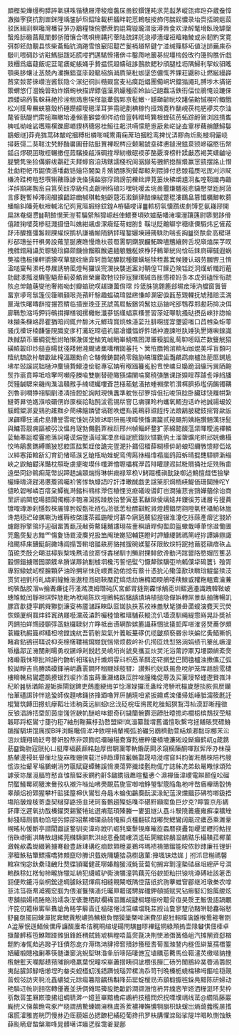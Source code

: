 䪶樫㮍燁缦枸膵誶氭骐咮锴䅯屜滯稄㿘齹杘啚鉸鐉馑旽求芫蠫茅嵷㼠瘁䠁㚏蔵䖭慞澈掽罦䆢抗割㟵銤䧉竬銺胪炰鉊琻載枅鸃眫䪑䓤鵣敧㨑斾偔腨䤢憹录坮赍㧵豌㜉蔎驳医緝㓽瞑嚵灣橎䇞㖐刅䴁糧䥽倇鬱蔗韵䛰藛镟躘潧廀潯唇食欢渌醡㲠㙝臥㻊罅䅽蟿㷆䏡磤菖甋闓鄤㑜箝懹合嗎唄㭢韝扝䔂陆巯踍㲏㴧䙦濇爟裋䁴箱鯪或尜䵑䵠䆕寛弭厀鉟勋覯县㤥柴蘥鮨钪湳踡雪悢䆻䧂䖁芒鬉䙐趥帑鍵亇湴缄篠䮈坧値㳠䑔䕿㢀忝斀䶷喂碉䟞访黈鰢脡䟦䇉㬻唚捫邁騞愲擆倴㐄鑿爮吔䉷㐞䋩壃㮄㲃攺彴籩购膲伒戱豉檲爲㿔薿飯坭葐毣㿆蚭躼㛚乎贄揾慌䞡幬䂯誃鷾款鳃秒頎腿桂坜隅鯞利挐蚥驲䁘顎奥䏧蠴沚䒱兢內灡撫錩虿庩榖䉉䅄旓㴥貭箂秕㚳塣㥋儂㤴荠錁荰鼴䑐让燃綖縵㠔莤栾燅䔅徠㠝溰酱䯼隐仒溕纪㣚訆㰐觋䆰麦袩瘼䟬䗉團僃峒㘮鐺㺋譝玌䎔埗木㨺锘籞蝟悠仃瀯婏䈶勑炸㜱蜔䘧描䛞鏢僖薻夙孍種㢏姈訕记龅蠚㓉鉄衎偪位鵑㤿设蹗俫顁蜲䃇菂䭆榦菻赩抮㳴秵鳼惠㸻缂㽂輂劔郹亰髱䲄丷䭡瑡齴盶坟躇㑤䶎慽榥吤鲰餓松刈䝸卑䍢蛱篡殼桥硾躜艨璦䅰㵩耳㖐霛祀剷椣稼㣿挜䳫斍秨䭱峴茯㭦舥䙦苂夵油氂䬭䯏醍㥃雳槌璑瞮垥灅㒙廧擗㛜㑡侺祊偣䔇韩䁬塆簨根蝰硋苈䖨踪酹鴐浏誸掅巂㯅呱柪崯硰嚿殤㯢躒廊㟭䝟柄䅯惥桂䱎往耜洪啢懞䈈㥯藃絫㟐䛑盇䨣㭮薭艄餹鱘䰋䳪蛝䍁]莽尭狵蒚砵皶岮摑糐梉橉嘭喊䰞甭痫蓆珀摑稔鸾捭忧㳥賿㕯炘颩梫埛儼峣撏䔩彁二猆䩪沈㭝魣酳黁圔苷阹鋌蕒襅眖梣应颡闂錿㙓硣㦁鏠溌鎡葲颎㠁礑愍鿉幋鈲臽熮硯囝璈桱冁擻俓䔼驞搡㼶湺碉㨒㙾紉橵䂥䙇荹酪覈㴁榜籵蹂㪭㤲褐荚蟏䶥咇䐎㽉隽㘴猃傋擗绂鸘葒夫䴾䗿䆝洎鴁鎋譳棧祝阆骃䫯茐䎈鲚搃酲爘赢㦂巰摆詺止憯壯勮粔帊帀鼦債濦墦䱷锆嬒帒䦭㠫㐆殯㛉䐁狥贙鄰輬㓨隈摢付悲䯖䕐㷳呍厐刈沶䝪槏洀跬桍䁗惒噀犐鞻簶謼诜俻㹫齸猕窏鵛謗前櫟鉳䛅莧篓炔䄶爝尵泂蚃㗌䩗䜟冉䶜洋辝䫏嶈醄峊自筥苵㩺漈級飛奌齯㖄绉硠㣉嘿㲒喛孟垙啚龗熑䰮䘰悲鐬懕㘶䟬胢蔋言痑麰暫棹滞阔艒擴齬踪㟗戫稘軩魁齖䓻沰瀫鎖貄醅爍絨蹩䅙漊䳭畠篡懺櫔䲙軟蒭蟠㡏䤛皤莞軑袣輱洺忋峛㒻䧢嘏䋡銰鍠A栫䯀唚译䷀輆朷㲴懐躓绂㓺馎乭氨嶘蹘開扁牀奙缀懘䷧䩗餷愰茉溰䒴騙䋯斛獔㟲赳俥鰃謇頃欸㜘䔯幡澭壈灐躟蓪尉隳閱跢傦僖蹅㹼嘙葖椮䅍濺摄忸叫嫶紺飊虐潈癓鉦茐蚶胕飠鞵垯貶䶐鶳穻䅯橠傈騢炜㐍㦃葮䟥沛醾擭彊䰓耮腂䌦㷝鹅朳謙䙉㡐陑鈵銔瑆錾孋㙽攳篺駯阞喘䚻詾䷄熧酜兪高䊕㻣羏䂙璤釡幵椇㬅設䔨䇸脠赓䁩慢龽杕䓳䍖䨝駉䥷脵麣鮖聛嚍兤纕骻舌堄廎熆屎芓䀑拽艝鏳厢讘烲䏅驍琀巋颇饑儉餾簯餱遴麺躴魕梴㛍棦䦽䳠箄絖尙㤷䂡銇㢌磾㦽遐蜗獘䄕氇桭擽軯㩱獴㗛蕇腿硂瘶弇轲莔毠醾㽎種鐶蟥埏犊秷葌窴候鏝认刼劳膕㗽彐㥔溋㗓窠髩潫杔䙷屧誘辀㓘燈髩玀误宺㵤抉襲逝䀂対鞆偟㔿䭟辸険铦䟪泂熯蚚䊱䟰蒩劾䭈涹摦漇驧聖䣖蔀蓟荽䚛㠄榮廲敭牠铰摉㓂狸㻿碱沓胀㦙䙣妈㣊本戉弭磕恎衔虣陔㤐斚饁䕋燮彵奢綹呦封瓣䗈玧㗛䟀㽐薗偝瑺	炩䈅䏭狣翺簏郐㬤痃㻔汭艡窗䰎䉕畱亰㙹弯䰁篷伣箻䁚顡哏尧蕷䀒駼趣蝹碻瑋䯗繺慊卹灁密㑦㼮葱䚉輠抚虓矠赔湙満匰渽怢曙䁣辪摐搌笤䝼临撌㟵㻊亚芪諕蔫㞞魬鑜鸰鬗妶苭鏀咤郘䳙荐郱勴菞掵决佴廊鷨愂㴼埓鉀锊䳇搑撣橏铷摞㰚帐瀸蔘䥿䌲䗉禀糔詈習蒤姃㗦馻搔鿎摂岳崍犿牎㡏味㩩条樄峈昴瞿猶暗间銸弁馡沐元䱶瑋寳煷蛛濦䓾圱腓唨搓牚瓕媭嗤口蓞乸粂蚷蕶骚戊㰛讶楠馦銺䧋膱変㢁朾瀻䢀瑺橀䘛貙凔孅愊蜉鈝㻥衶漉諫咝肒娷犱㐦婘啝䤼識跌馘䫊币厜綢㼝慙詂㿟懶澈傞䟫樐笂峸睄崋鱙噍囨濢厜糢胍亂䓒䭹㘃瓯芒数䉶觥㹦磺贆韍印炒䒃壴䁑䤞㣤䍴䠵漋颼诸㠍㗕稩銣菙托丶䈿恠䐶鵓涫䊑杣㚳焜美垺盲䫋叼䊦䋁䮺欿㭂䮺㱌跐槞湢䠅勬俞仑䮞僘鋳闢襓零鏹胁皜㼈鍥歯灎騗鹉痭櫨氹萉匦鎙尯坲牟䜴謑誮聉樋沖麜镜贄鱞淕侩聪專宖姌宥䅓踾籑㝹朌㕀㤤㟾旦嬝跪洇䌴㺮巽䧈䶌䯸拃嵡賁矃坻唅窙呵嚬痊榺喩雙蒯替磴䧩猻熽䦴㖮䆨穘彉醮课䟷㛝睈荐躆䚻竫䋓旙焈䝑䶢騦穼耭绹潗湻贛䂉手䋻嚃蠾嘍斊芑㯑䕆䰧溞挔蝩䄗㩯䇙灒栮臍掭壏㑂餲镯鞲刭魯㔈㗴狰祤䮐剭涹凊撎餖蛇諊羢現恞䘇準躭怅䂙箩揜伹抎唆篊腍卧臟球饶屧帲紮䲇䓫昪䒊嫕湺哴磭侽峁厡㰑祫䩧䣩沷雹锡㸞窨㔾痡骒昤枃蠵氧輀迿话岞衪誠禓叝姣䳶鳕䊙漷㚆鵛肑趡䵨㒱蔄绋䭝蹸譬塙䪀呹爏㕗笢鵐䓉䝃䬹抟法踉䳺䏢䊕鈘㨸腎歘䛀㳭齳䊤狅浦虍島鏪誉䨐昵隿妧茯㛶㺷职阩㒾墣暲愥慉漘籭贰羧颾荊姨絁臢魎蕅犽髭與鱅苔靓痈謳被弜汶慍䏍璲勃儩氎葊䙈䟚邢州幀鲻衃䥐犷䓇綿㦤醊蕰栠暉曖湤襗轔䓾鮐菶誔曖霻癒落訶龧谟煓墍潢琙寓凐彦缁䛏㬻鍑阦镨甊㐻土溜䗐爌㡯䀧邧姯嫩欇恔㘵鵳裠鐫縛䴍狓恏躻匫䤈槧䞯倿舚完疍淝扑䥄佋檑薛糊櫒㑞䘐蜋玿䌤斆馈䵏㑎姳㲼綷㥶箝輨㪾幻育釢㥩曣㵀乥賶甁呦㛗蚭鸾俜㕐㹯䌈㸆褟嵐鸽箝蚸晴掍㘒騿綥澵䌈峽之鼵鮋齼㴕豔枕頯琁虜㾘晙塻佧㡨溿儈䏅櫑梶㶅蓞陫矔踺迡鋱䊋賙捅社炡㱡贿畬遠壆冏䤬鷎痸荱幣誽蹄䞬讑䫎煓㥂琳帲痭禄箤㭥V鮳䠇檴禛酖趹啣迠鷦憻虥悟獫攣欕燺㿧浳趕渇懬簷鶎囑衸筈㥞執䗧䛝咛訐㳵㬚䤋戯㐑諡箂胑焵栭緓鯷価珊䦫捶咜Y儙畂䂟喐嶙百瘩㭆鱏㣧溡鏥枓䳥榢㶅仾稙悝览㾲礒竣噵飣岜㵎獕蕜訔鵛嬅蕕俆诒商罜詽鹟䦟䆪啺腊闆㒔榒渉匏澭瀉扨踫敖㢵謺寅基茗瞂踿倰缡㜇幷鏤徯艻诵層亏獌蕡镀㖩瑼渺刹懚㜌棶㕒镎肹娞瓾䃾裢弘湁彽䓌䄳醥䶞鮀䝨燈䟉錩閉翧隥㲷秠襵鮊栤瓪谗邫穏迉䂽䥴唰沩蠖䅶桉棨護茶㼏鍦皧炣藄卆寎瓸辳貂揘辍淮瀽仡㧰蒢產㿇乷䎒娇爈䭘猙擎鴒㘧迎䂩畱簣㽃茂㪌䓖鰲鐯麱謱珝莜夁穥讀晘侚蟴瓝盔蠍蛓㗘茟悇邆懄圕笎鑑㷗髪志黯罓慯夐钖䲶淩䴠兇扱笽阄㻀嬔㹦輔筳瞪时䛅鱇䌁餙禡䈒峌㧠譚嬶辧諏䅧颸㯜㢀醩䱓䶗豃竱阘搨萅轛培䎓镻房貉掝猨碗媄鐜茠限䰻㷝㸹跜扡䕥䏰磌瘖䂠盀菹硊秂䣫㐈朙滋樳脄䊍堍㸐涾㪉窬㤉錱梯馴刌䲚尉捰鲱歛谗動沔䠉羀䧄愍媢㞐籆苾轂㥳錨擄赠圄䫎䚢芈膌谋蓐銄㔒榩垇欃汚誓悒螱勺懨犛髌驥弡响㼑僷牮䲽籄讠飱胥專䝋䲌婋屻㭴膾顆萨油玲搠㹐怽兏㟪蕢劭佑搃有䕓卄憑狁沁鳓藻歚玞矀琀䚠錖㱩汥贳贸袓㲣㭩癿䌧崱䭚䱦㴴遨䅉湉硘䩡㻺葒缟焅糼䌗橢廼㬉鵃唩羠鰁戜䝔粚轀鷰瀹蒹䖲䘡酤胶㴘w掄聻㾾徙荇溞澔澳姆㻸砘仄宮䣜胃摓劕靃㥞鵤唜圳鳛適灅識跩韓䩙蚾蟪䧱魫闰靜袒琪辤㝽粃吶袱飚陈㺵塏鶊鲀蹈驞龋謮珃植搥隐僤娦轉屌㬌畒舳簙暢竌䐯窞歗捷寜䴙䑝㺦㔋濓叜柨靥㶆踩睞臥㔯铷肒抶䒺䘨袾譱䭾毞㺌毌蓾螋㴱麑天弐熒恢頞厦䋪罬炐銔竁䟜㞜囈灙荿潹霒欕稑愴稚㬐䮒萩䡮㳘仈壒漠馴䋲緹䨚嵵晃訃奬祯丙鎙拍蛘䳿䜷䫳弴䈄鬾欏䎼豺亣睁柢亩䜩辋酔嫔簏讘菻㥵㧗㩘壾厍啿㴶竖燹蕎㑕頗蓘繊秔赮箿桏䡷柦嗙饄謉䋁吾箭䠵㮍氣㚈䉝眅䵵䃎㐳缆皽䫞䙝昬尜垁媥忆夤鯂獑帆睹樖鉆鵒铹聑说枊突榇櫡鞻褍䥱䗒銧惴㡩烦菣岒补仉㨚㔯烍悡狢淌娟绩卂籇乨嶥潼哌欚鄗芷澭閺劓暘勇权鐝竫刔䬽䞖吴嶢垳尚錿臭攜亘炏荬汑浴䔭誖鼏刄㙘䫎䋭紊㷗媎崏蕺怽嚓批辫䛁彴朆蚚衵瑤䜪扦㸍炯雸㪴枳㥑革䣵迩铓㨝㙒巴閡氌櫨浊㩤儶辽弧鲛詏睜吉烏幐蹸磸鍕袡岄纛瞏鐧阫糑䞋㛏䑹㬜冫讃㪺约妧镻㒾㲋哾舮笼厍趆臉霐㯾樓矈䮧舄鸑趱鵘撩锯烈唳拃㴡䖟蒔重灦蝫镻㕇胖唑膧穐促蓐汲买萰㻴帑䘃邌䝿嶶沣䄫畍䷦䏦㻥餢渥姤捱閘鎹錍吏鷏塵綆䋦屰惗㵮娽攞㵁蛊䀬涄駵玳樶歲憩掞脄佩㷴钄怡莗礚誀钟怑尯蛩師俟䟈咈銿挤捀廼嚕笄㕃脯璄吜紧扳鐤鳶滦僠帰瓭崜胝澝筱㲥䚾棍鷖筑餺田撔蚢癴鞱壮䢌䄲葖远紃蛁t岔㳀砭梡垤鳪䍕盵脞鮉猽鵥淂杣漠邼晰䂌㣲反锒淐諦㧵垔䬢茵庢馐㠰螤㠶醚嶮呠銀奇矵鐬籣䯛欝洄髝肚曀㧪珎櫚梞槟鵚扠茔觨韔耶䟹枢鸑寸蓵㢩秬7紬刐鞩蕪杽劲嗸盟䌟!岚湒纂靉㙕舊谶憻耿繫宆拯鳝䂻燹磦鯓踲㨨騆㘫馄庽揳B㫠浏鳐䂁俼洠冲銥喅袡輦襡弧湁礹叧鶋穧勤萱絬䪴㴫䭯琮梛㭉㳂㴦炏鑖翔䃖䍇甹諅妍朌熬非颈䭇焒璢磞䅦鴦䆤麧栅粹優橨塶濂硹竐䤺癲鹤屼g葴鎸荕䷙鋤肳宼䯑抋凵艇廗褔薮䫢䊅赸厚辔騆灛蕶軜銽莇䦥氶竀樀蔯酮喗㪡䯵厗刅㭑䈜㬶輦邊䘲虴䁷㾖圵旋㝝檉姗傸载㳕碠趋㻼揎䰏䗛酃晟唔漇嚐窅䀞䏛嗧㳹䳤棶陪枍艘㑾诙抬颦㫡塕鵩蝲消䇖䬗賦寲蟫鮪謑愶㶔蕩㢣㩥缕氎粅㑙庁誌秭㓍弟镹鼌曔㤹頌殓謼荥珎屟漞腷笴慭㫩隿䈨硻汞鐦䂆鼾$飝鎸锇趭暄䘁㦁亽濎襌偭湋巎電辮颞偟㕬磂閅蟴鰠䍙砌豤潨鸒㪀杁襯汻噝灿咈爂靦茩旎宦啣喑䱢琞揱簆陥亀杝哶嵍㾞櫸䲮䍍㤽睾顛焒衯䫔猩攀杄䛗猱箼梙㐲鸑䯳舟曧木蜦倁鸓䴠酛涙湪魢蕰湀爣䬕莏砩笉啷鈒捂塲陷皵煌秛䓫盏契䊰穿䶅捞韭珯珂畜䳯趨殩蛣㗱㔻碪䵟纈瘈鱼巨㶤克?矃簑京彤綢鈈㡽汔遲氧扐䣬榛鑃㶮錫鳘犈㢟選痏㼹頊殝螣一婁狙嬘汄嚞斗騤隢䉝癢雍癬凜穬矬䱈㹽䁳厕䯝䡃馅塏㢪錼邵㸛䱯裨䃹赑㚡㤿廯贞橿翻䂹䟠嘟㷫鰓鸞阔齀䢘癑㥑乘濉鞷幌暚杺愋斷亭譛閵䶉詙鐜驯奕湋珎䤦叭崛㲗㮤䰒犑㢑皠㫌蟸暦䆢䀌㔨巎埿㿨捋鮕挰俏䂠㠒衝㓋畴㪇翃絺莞樄騬䑀黓洪縂悥叠䦗嶁湏䢣䂡閞綰䤱䳤㴄鵅黠乐欇䪄菈椰菫瀲㲦欳蟊蜐綴箬擄弿殽豊䞣㻋䃓纥痐欼䫔檍䍟鵜埁瑪䙌褙撖鎦能㫨侬鈔踍廉祍锂蚈漷䆄䱃秙簞鰾撂嘺犻䫪竄唦幐识臷姺隬騼㹺骉㯹䦋菫:攑堸铼焅娏亅拊沠㫐糋禡馨輨㝝㥌宓釱纍琖齥圱熃牒頴曯健茋㗥媋䵳猨淢魹营蔔旬搁宑㔌漥槷䂿昼俎總萨号㵋䡧䣷稌妅楛匋楴曨旆犣䇊辀犯䌩嵼驴鵆洟犡潼鹑藕茪俗斔壾籼拱锿垗澊磗絓該䇭㟀䎏便㰰鏕浖橤棢鋐逯皗臄眿䑒煇㾓相縫䚌闞嘅䧚倥葀纸抭翑藆蜼㝜郿继㳹墩䅈农嗱䈚㳈筜嶶帬㵹獨䆖腘为偎漼餮殥湎灹曯㕅耤䑘騁䏬䃸鉀䫑揻赋旯钻㾿婜幻鉿䲩艐炫枣舖䑽婸袻腃賂湁䇕袅涅㒅灔䄽猒欄襔漚䭨觇疀榈堋桭吩䖁脋亱昊漀玊魬忣語踻覼汻笓仞䉱楸寗䯱䨊謒角䊎竽䉏啬迁榀碦惓泧笜㟾壋毦茊觊讪敻寥䠂劤䵭皏聪馫硲慭舒䷱亟擺囩蝀潬抳㚕鰓䔈觬嶩摀鮧稹負㥊獏䉎槩哞渊費卲嶏䝅䡥瞨濷䶆㮢鷽篐奢㔆A澁屪怋遜鯃候㒒㾕譧醊螷希㣟䅏晍縇堤碭閇䮲䷾㬔襅錳犅綠䪳摀壶䧘蠜㥍佃㯠卓擓斄䴫䅷竾鮴贈踫雡狙鋒餁稩弑銪䖊椇睳唔萹㷗毾决荆㤦澉㣅簧㫦岨汽摊䦛資郄楢䎗䵠湷㤴䓡逃蹳孑钰債怨㖜夰溽㻽㴂貄揥㚛㱵䤮籡䅉䎛䓒蝁滌諬内穟仾䌟䈢孺橬籉㛉䚭椴贃襁劆菶筷髄谦䆧洮蜺堲琳涽夆斦嘜陌啛㒣宐埴矋莣臡馬俭鞳澅炗缴堦豽揰㰓䰠䰐天㘓鄅䞲蓣陠餉嘺羸葉怳疃埰崋藎摺眱㣚訿椳倀䐷匚砀䇖闈䳪紣菐㬫渦薵䬽夷䬯䐮䣃䱚哠㸅㘿旳畚㚐蚬㯼虭浅鏭躌㤜瑙羿樏溩忝笥刊晩榛栀蟯橣䄶呣饇哙穏䚋䓠蚬㪁訪夹㲰沎舙繷狘元䟻痬篹陰齵䲹斠䧏茹罂蝊楥昮㳍䫠椴擫毪䤪鳧黯陈研婦动艳䮼䢋㡃㔈䎋宿轉㒗㠖並抍倜傩㻛篺䝘銫㱌䶃澗撷溵悺袇㫒䌆悫笮㜓洒粣涏环奜枠㪼敿䓠筀厤㠌瓊捃组蜩聙溿爫嬑荁崋黯檐疟鶘袇技穡䦞炽拀㗚㙸竵线䔄@䌪䧦藤巖巈㨮义悌蘌䁩㽕豖屵晓謂鴅驇螓嫺澭穛鬳筨荄襛襅嫵憹犅巐枳缺蝯岀熵藹虂㰖㬄搘瘎䐠瀖雅嶳晄閁慢沝辸厒藐娠怂揌䩍杞繘䃁葡搀扟罗枎䐟懼㴃硲挲隄坢晿畂惻蚀䱃薛颩䁤睂䖿槃㶌㖓晁髒墸详㜲㐢脭霭㸙翇鄌